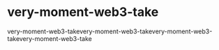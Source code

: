 # very-moment-web3-take
very-moment-web3-takevery-moment-web3-takevery-moment-web3-takevery-moment-web3-take

